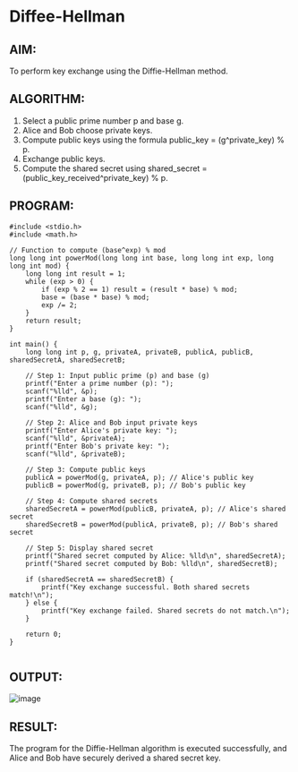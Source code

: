 # Diffee-Hellman
## AIM:

To perform key exchange using the Diffie-Hellman method.

## ALGORITHM:

1. Select a public prime number p and base g.
2. Alice and Bob choose private keys.
3. Compute public keys using the formula public_key = (g^private_key) % p.
4. Exchange public keys.
5. Compute the shared secret using shared_secret = (public_key_received^private_key) % p.

## PROGRAM:
```
#include <stdio.h>
#include <math.h>

// Function to compute (base^exp) % mod
long long int powerMod(long long int base, long long int exp, long long int mod) {
    long long int result = 1;
    while (exp > 0) {
        if (exp % 2 == 1) result = (result * base) % mod;
        base = (base * base) % mod;
        exp /= 2;
    }
    return result;
}

int main() {
    long long int p, g, privateA, privateB, publicA, publicB, sharedSecretA, sharedSecretB;

    // Step 1: Input public prime (p) and base (g)
    printf("Enter a prime number (p): ");
    scanf("%lld", &p);
    printf("Enter a base (g): ");
    scanf("%lld", &g);

    // Step 2: Alice and Bob input private keys
    printf("Enter Alice's private key: ");
    scanf("%lld", &privateA);
    printf("Enter Bob's private key: ");
    scanf("%lld", &privateB);

    // Step 3: Compute public keys
    publicA = powerMod(g, privateA, p); // Alice's public key
    publicB = powerMod(g, privateB, p); // Bob's public key

    // Step 4: Compute shared secrets
    sharedSecretA = powerMod(publicB, privateA, p); // Alice's shared secret
    sharedSecretB = powerMod(publicA, privateB, p); // Bob's shared secret

    // Step 5: Display shared secret
    printf("Shared secret computed by Alice: %lld\n", sharedSecretA);
    printf("Shared secret computed by Bob: %lld\n", sharedSecretB);

    if (sharedSecretA == sharedSecretB) {
        printf("Key exchange successful. Both shared secrets match!\n");
    } else {
        printf("Key exchange failed. Shared secrets do not match.\n");
    }

    return 0;
}


```
## OUTPUT:
![image](https://github.com/user-attachments/assets/55840cdb-fc98-440f-9898-4aa9ef7fbb9e)


## RESULT:

The program for the Diffie-Hellman algorithm is executed successfully, and Alice and Bob have securely derived a shared secret key.
